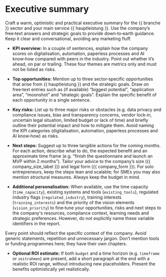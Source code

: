 # Executive summary

Craft a warm, optimistic and practical executive summary for the {{ branche }} sector and your main service {{ hauptleistung }}. Use the company’s free‑text answers and strategic goals to provide down‑to‑earth guidance. Keep it clear and conversational, avoiding any marketing fluff.

* **KPI overview:** In a couple of sentences, explain how the company scores on digitalisation, automation, paperless processes and AI know‑how compared with peers in the industry. Point out whether it’s ahead, on par or trailing. These four themes are metrics only and must not be listed as risks.
* **Top opportunities:** Mention up to three sector‑specific opportunities that arise from {{ hauptleistung }} and the strategic goals. Draw on free‑text entries such as (if available) “biggest potential”, “application area”, “moonshot” and “strategic goals”. Explain the specific benefit of each opportunity in a single sentence.
* **Key risks:** List up to three major risks or obstacles (e.g. data privacy and compliance issues, bias and transparency concerns, vendor lock‑in, uncertain legal situation, limited budget or lack of time) and briefly outline their potential impact and how to mitigate them. Avoid naming the KPI categories (digitalisation, automation, paperless processes and AI know‑how) as risks.
* **Next steps:** Suggest up to three tangible actions for the coming months. For each action, describe what to do, the expected benefit and an approximate time frame (e.g. “finish the questionnaire and launch an MVP within 2 months”). Tailor your advice to the company’s size ({{ company_size_label }}) and legal form ({{ company_form }}). For solo entrepreneurs, keep the steps lean and scalable; for SMEs you may also mention structural measures. Always keep the budget in mind.

* **Additional personalisation:** When available, use the time capacity (`time_capacity`), existing systems and tools (`existing_tools`), regulated industry flags (`regulated_industry`), training interests (`training_interests`) and the priority of the vision elements (`vision_priority`) to fine‑tune your opportunities, risks and next steps to the company's resources, compliance context, learning needs and strategic preferences. However, do not explicitly name these variable identifiers in the report.

Every point should reflect the specific context of the company. Avoid generic statements, repetition and unnecessary jargon. Don’t mention tools or funding programmes here; they have their own chapters.

* **Optional ROI estimate:** If both `budget` and a time horizon (e.g. `timeframe` or `zeitrahmen`) are present, add a short paragraph at the end with a realistic ROI range, without introducing new placeholders. Present the benefits optimistically yet realistically.